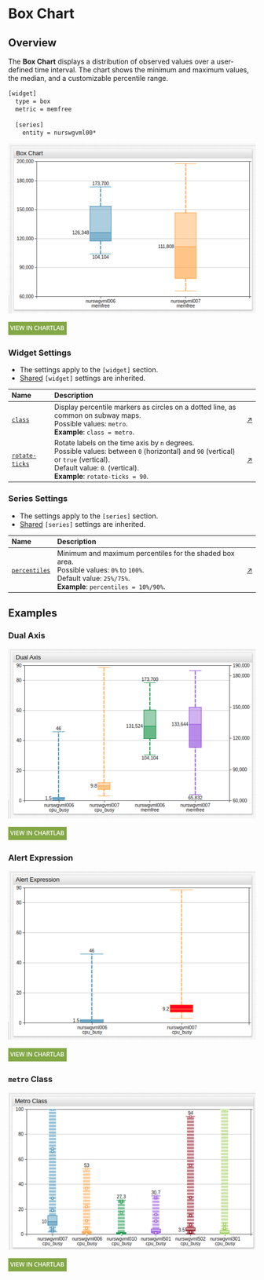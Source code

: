 # Box Chart

## Overview

The **Box Chart** displays a distribution of observed values over a user-defined time interval. The chart shows the minimum and maximum values, the median, and a customizable percentile range.

```ls
[widget]
  type = box
  metric = memfree

  [series]
    entity = nurswgvml00*
```

![](./images/box-chart-title-2.png)

[![](../../images/button.png)](https://apps.axibase.com/chartlab/50fe6882)

### Widget Settings

* The settings apply to the `[widget]` section.
* [Shared](../shared/README.md#widget-settings) `[widget]` settings are inherited.

Name |Description |&nbsp;
:--|:--|:--
<a name="class"></a>[`class`](#class)| Display percentile markers as circles on a dotted line, as common on subway maps.<br>Possible values: `metro`.<br>**Example**: `class = metro`.| [↗](https://apps.axibase.com/chartlab/793e89f6)
<a name="rotate-ticks"></a>[`rotate-ticks`](#rotate-ticks)| Rotate labels on the time axis by `n` degrees.<br>Possible values: between `0` (horizontal) and `90` (vertical) or `true` (vertical).<br>Default value: `0`. (vertical).<br>**Example**: `rotate-ticks = 90`.| [↗](https://apps.axibase.com/chartlab/05083c97)

### Series Settings

* The settings apply to the `[series]` section.
* [Shared](../shared/README.md) `[series]` settings are inherited.

Name |Description |&nbsp;
:--|:--|:--
<a name="percentiles"></a>[`percentiles`](#percentiles)| Minimum and maximum percentiles for the shaded box area.<br>Possible values: `0%` to `100%`.<br>Default value: `25%/75%`.<br>**Example**: `percentiles = 10%/90%`.| [↗](https://apps.axibase.com/chartlab/0a83d6f5)

## Examples

### Dual Axis

![](./images/dual-axis.png)

[![](../../images/button.png)](https://apps.axibase.com/chartlab/8544efb0)

### Alert Expression

![](./images/alert-expression-1.png)

[![](../../images/button.png)](https://apps.axibase.com/chartlab/84397e8d)

### `metro` Class

![](./images/metro-class-image.png)

[![](../../images/button.png)](https://apps.axibase.com/chartlab/61dd4397)
